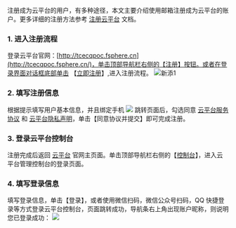 注册成为云平台的用户，有多种途径，本文主要介绍使用邮箱注册成为云平台的账户。更多详细的注册方法参考 [注册云平台](http://tcecqpoc.fsphere.cn/document/product/378/9603) 文档。
### 1. 进入注册流程
登录云平台官网：[http://tcecqpoc.fsphere.cn](http://tcecqpoc.fsphere.cn/)，单击顶部导航栏右侧的【注册】按钮。或者在登录界面对话框底部单击 【[立即注册](http://tcecqpoc.fsphere.cn/register?s_url=https%3A%2F%2Ftce.fsphere.c%2F%3FfromSource%3Dgwzcw.184926.184926.184926%26gclid%3DEAIaIQobChMI2Yb69OGQ2QIVzxOPCh3RKwUiEAAYASAAEgIthPD_BwE)】,进入注册流程。
![新添1](http://imgcache.tcecqpoc.fsphere.cn/image/mc.qcloudimg.com/static/img/ae6cef5c215bc6d1099138026ddd7dbc/image.jpg)

### 2. 填写注册信息
根据提示填写用户基本信息，并且绑定手机
![](http://imgcache.tcecqpoc.fsphere.cn/image/main.qcloudimg.com/raw/e30d19a1e9a04dc1e55c1d4fcdb96c0e.png)
跳转页面后，勾选同意 [云平台服务协议](http://tcecqpoc.fsphere.cn/document/product/301/1967) 和 [云平台隐私声明](http://tcecqpoc.fsphere.cn/document/product/301/11470)，单击【同意协议并提交】即可完成注册。
### 3. 登录云平台控制台
注册完成后返回 [云平台](http://tcecqpoc.fsphere.cn/) 官网主页面。单击顶部导航栏右侧的【[控制台](http://tcecqpoc.fsphere.cn/login?s_url=https%3A%2F%2Fconsole.tce.fsphere.c%2F)】，进入云平台管理控制台的登录页面。
### 4. 填写登录信息
填写登录信息，单击【登录】，或者使用微信扫码，微信公众号扫码，QQ 快捷登录等方式登录云平台控制台，页面跳转成功，导航条右上角出现账户昵称，则说明您已登录成功：
![](http://imgcache.tcecqpoc.fsphere.cn/image/main.qcloudimg.com/raw/5322ca112ddff45a1c2d885abbf72c69.png)
